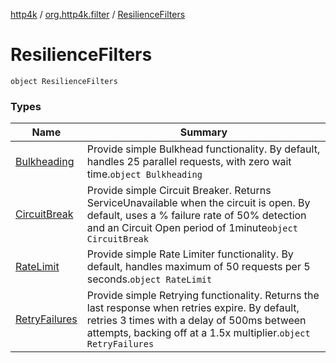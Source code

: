 [http4k](../../index.md) / [org.http4k.filter](../index.md) / [ResilienceFilters](./index.md)

# ResilienceFilters

`object ResilienceFilters`

### Types

| Name | Summary |
|---|---|
| [Bulkheading](-bulkheading/index.md) | Provide simple Bulkhead functionality. By default, handles 25 parallel requests, with zero wait time.`object Bulkheading` |
| [CircuitBreak](-circuit-break/index.md) | Provide simple Circuit Breaker. Returns ServiceUnavailable when the circuit is open. By default, uses a % failure rate of 50% detection and an Circuit Open period of 1minute`object CircuitBreak` |
| [RateLimit](-rate-limit/index.md) | Provide simple Rate Limiter functionality. By default, handles maximum of 50 requests per 5 seconds.`object RateLimit` |
| [RetryFailures](-retry-failures/index.md) | Provide simple Retrying functionality. Returns the last response when retries expire. By default, retries 3 times with a delay of 500ms between attempts, backing off at a 1.5x multiplier.`object RetryFailures` |
